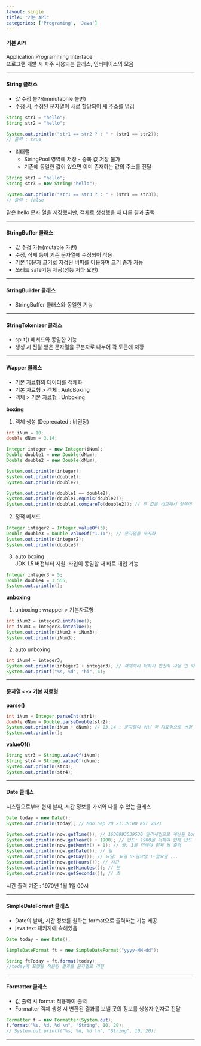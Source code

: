 ```yaml
---
layout: single
title: "기본 API"
categories: ['Programing', 'Java']
---
```

   
#### 기본 API
Application Programming Interface   
프로그램 개발 시 자주 사용되는 클래스, 인터페이스의 모음   
   
***
#### String 클래스
* 값 수정 불가(immutabnle 불변)
* 수정 시, 수정된 문자열이 새로 할당되어 새 주소를 넘김   
   
``` java
String str1 = "hello";
String str2 = "hello";

System.out.println("str1 == str2 ? : " + (str1 == str2));
// 출력 : true
```   

* 리터럴
    * StringPool 영역에 저장 - 중복 값 저장 불가 
	* 기존에 동일한 값이 있으면 이미 존재하는 값의 주소를 전달
   
``` java
String str1 = "hello";
String str3 = new String("hello");

System.out.println("str1 == str3 ? : " + (str1 == str3));
// 출력 : false
```   
   
같은 hello 문자 열을 저장했지만, 객체로 생성했을 때 다른 결과 출력   
   
   
***
#### StringBuffer 클래스
* 값 수정 가능(mutable 가변)
* 수정, 삭제 등이 기존 문자열에 수정되어 적용
* 기본 16문자 크기로 지정된 버퍼를 이용하며 크기 증가 가능
* 쓰레드 safe기능 제공(성능 저하 요인)
   
***
#### StringBuilder 클래스
* StringBuffer 클래스와 동일한 기능
   
***
#### StringTokenizer 클래스
* split() 메서드와 동일한 기능
* 생성 시 전달 받은 문자열을 구분자로 나누어 각 토큰에 저장
   
***
#### Wapper 클래스
* 기본 자료형의 데이터를 객체화
* 기본 자료형 > 객체 : AutoBoxing
* 객체 > 기본 자료형 : Unboxing
   
**boxing**
1) 객체 생성 (Deprecated : 비권장)   
   
``` java
int iNum = 10;
double dNum = 3.14;

Integer integer = new Integer(iNum);
Double double1 = new Double(dNum);
Double double2 = new Double(dNum);

System.out.println(integer);
System.out.println(double1);
System.out.println(double2);

System.out.println(double1 == double2);
System.out.println(double1.equals(double2));
System.out.println(double1.compareTo(double2)); // 두 값을 비교해서 앞쪽이 크면 1, 뒤가 크면 -1, 같으면 0
```   
   
2) 정적 메서드   
   
``` java
Integer integer2 = Integer.valueOf(3);
Double double3 = Double.valueOf("1.11"); // 문자열을 숫자화
System.out.println(integer2);
System.out.println(double3);
```   
   
3) auto boxing   
JDK 1.5 버전부터 지원. 타입이 동일할 때 바로 대입 가능   
   
``` java
Integer integer3 = 5;
Double double4 = 3.555;
System.out.println();
```   
   
**unboxing**
1) unboxing : wrapper > 기본자료형
   
``` java
int iNum2 = integer2.intValue();
int iNum3 = integer3.intValue();
System.out.println(iNum2 + iNum3);
System.out.println(iNum3);
```   
   
2) auto unboxing   
   
``` java
int iNum4 = integer3;
System.out.println(integer2 + integer3); // 객체끼리 더하기 연산자 사용 안 되지만 auto unboxing 때문에 가능
System.out.printf("%s, %d", "hi", 4);
```
   
***
#### 문자열 <-> 기본 자료형
   
**parse()**   
   
``` java
int iNum = Integer.parseInt(str1);
double dNum = Double.parseDouble(str2);
System.out.println(iNum + dNum); // 13.14 : 문자열이 아닌 각 자료형으로 변경 됐기 때문
System.out.println();
```   
   
**valueOf()**   
   
``` java
String str3 = String.valueOf(iNum);
String str4 = String.valueOf(dNum);
System.out.println(str3);
System.out.println(str4);
```   
   
***
#### Date 클래스
시스템으로부터 현재 날짜, 시간 정보를 가져와 다룰 수 있는 클래스   
   
``` java
Date today = new Date();
System.out.println(today); // Mon Sep 20 21:38:00 KST 2021

System.out.println(now.getTime()); // 1630993539530 밀리세컨으로 계산된 long 타입 리턴
System.out.println(now.getYear() + 1900); // 년도: 1900을 더해야 현재 년도 출력
System.out.println(now.getMonth() + 1); // 월: 1을 더해야 현재 월 출력
System.out.println(now.getDate()); // 일
System.out.println(now.getDay()); // 요일: 요일 0-일요일 1-월요일 ... 
System.out.println(now.getHours()); // 시간
System.out.println(now.getMinutes()); // 분
System.out.println(now.getSeconds()); // 초
```   
   
시간 출력 기준 : 1970년 1월 1일 00시   
   
***
####  SimpleDateFormat 클래스
* Date의 날짜, 시간 정보를 원하는 format으로 출력하는 기능 제공   
* java.text 패키지에 속해있음   
   
``` java
Date today = new Date();

SimpleDateFormat ft = new SimpleDateFormat("yyyy-MM-dd");

String ftToday = ft.format(today);
//today에 포맷을 적용한 결과를 문자열로 리턴
```   
   
***
#### Formatter 클래스
* 값 출력 시 format 적용하여 출력
* Formatter 객체 생성 시 변환된 결과를 보낼 곳의 정보를 생성자 인자로 전달   
   
``` java
Formatter f = new Formatter(System.out);
f.format("%s, %d, %d \n", "String", 10, 20);
// System.out.printf("%s, %d, %d \n", "String", 10, 20);
```   
   
***

